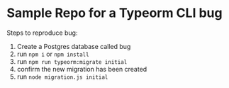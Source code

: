 # Sample Repo for a Typeorm CLI bug

Steps to reproduce bug:

1. Create a Postgres database called bug
2. run `npm i` or `npm install`
3. run `npm run typeorm:migrate initial`
4. confirm the new migration has been created
5. run `node migration.js initial`
